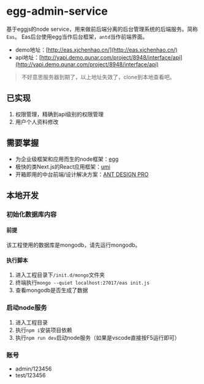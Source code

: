 # egg-admin-service

基于eggjs的node service，用来做前后端分离的后台管理系统的后端服务。简称`Eas`。
Eas后台使用egg当作后台框架，`antd`当作前端界面。

- demo地址：[http://eas.xjchenhao.cn/](http://eas.xjchenhao.cn/)
- api地址：[http://yapi.demo.qunar.com/project/8948/interface/api](http://yapi.demo.qunar.com/project/8948/interface/api)

> 不好意思服务器到期了，以上地址失效了，clone到本地查看吧。

## 已实现
1. 权限管理，精确到api级别的权限管理
2. 用户个人资料修改

## 需要掌握

- 为企业级框架和应用而生的node框架：[egg](https://eggjs.org/)
- 极快的类Next.js的React应用框架：[umi](https://umijs.org/)
- 开箱即用的中台前端/设计解决方案：[ANT DESIGN PRO](https://pro.ant.design/index-cn)

## 本地开发

### 初始化数据库内容
#### 前提
该工程使用的数据库是mongodb，请先运行mongodb。

#### 执行脚本
1. 进入工程目录下`/init.d/mongo`文件夹
3. 终端执行`mongo --quiet localhost:27017/eas init.js`
4. 查看mongodb是否生成了数据

### 启动node服务
1. 进入工程目录
2. 执行`npm i`安装项目依赖
3. 执行`npm run dev`启动node服务（如果是vscode直接按F5运行即可）

### 账号
- admin/123456
- test/123456
